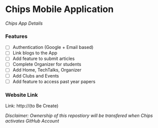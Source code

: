 # Chips Mobile Application
_Chips App Details_




### Features
- [ ] Authentication (Google + Email based)
- [ ] Link blogs to the App
- [ ] Add feature to submit articles 
- [ ] Complete Organizer for students
- [ ] Add Home, TechTalks, Organizer
- [ ] Add Clubs and Events
- [ ] Add feature to access past year papers

### Website Link
Link: http://(to Be Create)

_Disclaimer: Ownership of this repostiory will be transfered when Chips activates GitHub Account_
